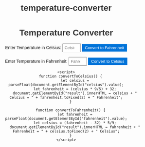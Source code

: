 # temperature-converter

<!DOCTYPE html>
<html>
<head>
    <title>Temperature Converter</title>
    <style>
        body {
            font-family: Arial, sans-serif;
            text-align: center;
        }
        .container {
            margin-top: 50px;
        }
        h1 {
            color: #333;
        }
        input[type="number"] {
            padding: 5px;
            width: 60px;
        }
        button {
            padding: 5px 10px;
            background-color: #0074d9;
            color: white;
            border: none;
            cursor: pointer;
        }
        #result {
            font-weight: bold;
            margin-top: 10px;
        }
    </style>
</head>
<body>
    <div class="container">
        <h1>Temperature Converter</h1>
        <label for="celsius">Enter Temperature in Celsius:</label>
        <input type="number" id="celsius" placeholder="Celsius">
        <button onclick="convertToCelsius()">Convert to Fahrenheit</button>
        <br><br>
        <label for="fahrenheit">Enter Temperature in Fahrenheit:</label>
        <input type="number" id="fahrenheit" placeholder="Fahrenheit">
        <button onclick="convertToFahrenheit()">Convert to Celsius</button>
        <div id="result"></div>
    </div>

    <script>
        function convertToCelsius() {
            let celsius = parseFloat(document.getElementById("celsius").value);
            let fahrenheit = (celsius * 9/5) + 32;
            document.getElementById("result").innerHTML = celsius + " Celsius = " + fahrenheit.toFixed(2) + " Fahrenheit";
        }

        function convertToFahrenheit() {
            let fahrenheit = parseFloat(document.getElementById("fahrenheit").value);
            let celsius = (fahrenheit - 32) * 5/9;
            document.getElementById("result").innerHTML = fahrenheit + " Fahrenheit = " + celsius.toFixed(2) + " Celsius";
        }
    </script>
</body>
</html>
